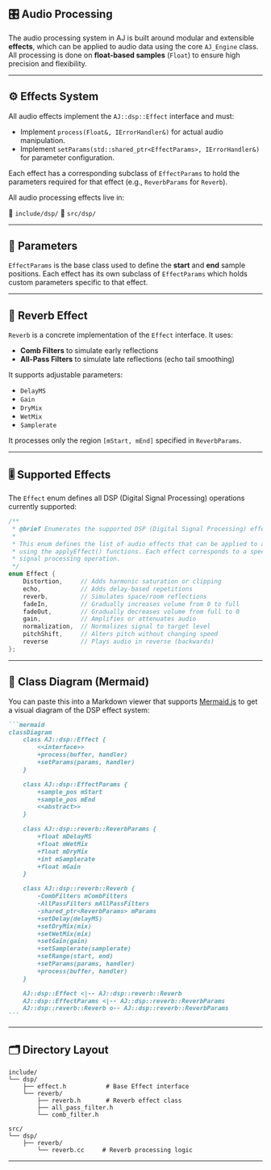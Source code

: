 ## 🎛️ Audio Processing

The audio processing system in AJ is built around modular and extensible **effects**, which can be applied to audio data using the core `AJ_Engine` class. All processing is done on **float-based samples** (`Float`) to ensure high precision and flexibility.

---

## ⚙️ Effects System

All audio effects implement the `AJ::dsp::Effect` interface and must:

* Implement `process(Float&, IErrorHandler&)` for actual audio manipulation.
* Implement `setParams(std::shared_ptr<EffectParams>, IErrorHandler&)` for parameter configuration.

Each effect has a corresponding subclass of `EffectParams` to hold the parameters required for that effect (e.g., `ReverbParams` for `Reverb`).

All audio processing effects live in:

📁 `include/dsp/`
📁 `src/dsp/`

---

## 🧬 Parameters

`EffectParams` is the base class used to define the **start** and **end** sample positions. Each effect has its own subclass of `EffectParams` which holds custom parameters specific to that effect.

---

## 🌊 Reverb Effect

`Reverb` is a concrete implementation of the `Effect` interface. It uses:

* **Comb Filters** to simulate early reflections
* **All-Pass Filters** to simulate late reflections (echo tail smoothing)

It supports adjustable parameters:

* `DelayMS`
* `Gain`
* `DryMix`
* `WetMix`
* `Samplerate`

It processes only the region `[mStart, mEnd]` specified in `ReverbParams`.

---

## 🎚️ Supported Effects

The `Effect` enum defines all DSP (Digital Signal Processing) operations currently supported:

```cpp
/**
 * @brief Enumerates the supported DSP (Digital Signal Processing) effects.
 *
 * This enum defines the list of audio effects that can be applied to audio buffers
 * using the applyEffect() functions. Each effect corresponds to a specific type of
 * signal processing operation.
 */
enum Effect {
    Distortion,     // Adds harmonic saturation or clipping
    echo,           // Adds delay-based repetitions
    reverb,         // Simulates space/room reflections
    fadeIn,         // Gradually increases volume from 0 to full
    fadeOut,        // Gradually decreases volume from full to 0
    gain,           // Amplifies or attenuates audio
    normalization,  // Normalizes signal to target level
    pitchShift,     // Alters pitch without changing speed
    reverse         // Plays audio in reverse (backwards)
};
```

---

## 📐 Class Diagram (Mermaid)

You can paste this into a Markdown viewer that supports [Mermaid.js](https://mermaid.js.org/) to get a visual diagram of the DSP effect system:

````markdown
```mermaid
classDiagram
    class AJ::dsp::Effect {
        <<interface>>
        +process(buffer, handler)
        +setParams(params, handler)
    }

    class AJ::dsp::EffectParams {
        +sample_pos mStart
        +sample_pos mEnd
        <<abstract>>
    }

    class AJ::dsp::reverb::ReverbParams {
        +float mDelayMS
        +float mWetMix
        +float mDryMix
        +int mSamplerate
        +float mGain
    }

    class AJ::dsp::reverb::Reverb {
        -CombFilters mCombFilters
        -AllPassFilters mAllPassFilters
        -shared_ptr<ReverbParams> mParams
        +setDelay(delayMS)
        +setDryMix(mix)
        +setWetMix(mix)
        +setGain(gain)
        +setSamplerate(samplerate)
        +setRange(start, end)
        +setParams(params, handler)
        +process(buffer, handler)
    }

    AJ::dsp::Effect <|-- AJ::dsp::reverb::Reverb
    AJ::dsp::EffectParams <|-- AJ::dsp::reverb::ReverbParams
    AJ::dsp::reverb::Reverb o-- AJ::dsp::reverb::ReverbParams
```
````

---

## 🗂️ Directory Layout

```
include/
└── dsp/
    ├── effect.h           # Base Effect interface
    └── reverb/
        ├── reverb.h       # Reverb effect class
        ├── all_pass_filter.h
        └── comb_filter.h

src/
└── dsp/
    ├── reverb/
        └── reverb.cc     # Reverb processing logic
```
---
